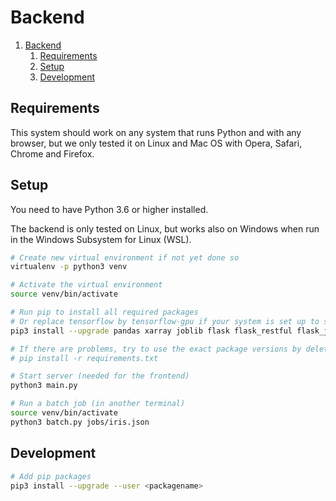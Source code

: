 # Backend

1. [Backend](#backend)
   1. [Requirements](#requirements)
   2. [Setup](#setup)
   3. [Development](#development)

## Requirements

This system should work on any system that runs Python and with any browser, but we only tested it on Linux and Mac OS with Opera, Safari, Chrome and Firefox.

## Setup

You need to have Python 3.6 or higher installed.

The backend is only tested on Linux, but works also on Windows when run in the Windows Subsystem for Linux (WSL).

```bash
# Create new virtual environment if not yet done so
virtualenv -p python3 venv

# Activate the virtual environment
source venv/bin/activate

# Run pip to install all required packages
# Or replace tensorflow by tensorflow-gpu if your system is set up to support this
pip3 install --upgrade pandas xarray joblib flask flask_restful flask_jsonpify flask_cors termcolor colorama sklearn keras tensorflow umap-learn netcdf4 tables

# If there are problems, try to use the exact package versions by deleting and re-creating the virtual environment and running
# pip install -r requirements.txt

# Start server (needed for the frontend)
python3 main.py

# Run a batch job (in another terminal)
source venv/bin/activate
python3 batch.py jobs/iris.json
```

## Development

```bash
# Add pip packages
pip3 install --upgrade --user <packagename>
```
